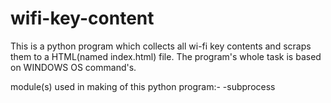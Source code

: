 # wifi-key-content
This is a python program which collects all wi-fi key contents and scraps them to a HTML(named index.html) file. 
The program's whole task is based on WINDOWS OS command's. 

module(s) used in making of this python program:-
  -subprocess
 
 

